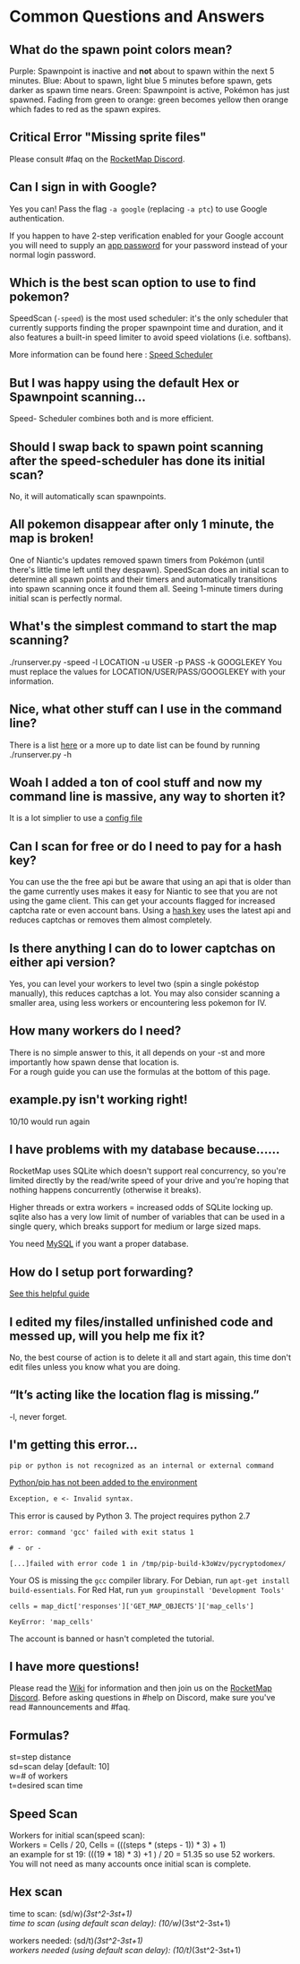 # Common Questions and Answers

## What do the spawn point colors mean?

Purple: Spawnpoint is inactive and **not**  about to spawn within the next 5 minutes.
Blue: About to spawn, light blue 5 minutes before spawn, gets darker as spawn time nears.
Green: Spawnpoint is active, Pokémon has just spawned.
Fading from green to orange: green becomes yellow then orange which fades to red as the spawn expires.

## Critical Error "Missing sprite files"

Please consult #faq on the [RocketMap Discord](https://discord.gg/PWp2bAm).

## Can I sign in with Google?

Yes you can! Pass the flag `-a google` (replacing `-a ptc`) to use Google authentication.

If you happen to have 2-step verification enabled for your Google account you will need to supply an [app password](https://support.google.com/accounts/answer/185833?hl=en) for your password instead of your normal login password.

## Which is the best scan option to use to find pokemon?

SpeedScan (`-speed`) is the most used scheduler: it's the only scheduler that currently supports finding the proper spawnpoint time and duration, and it also features a built-in speed limiter to avoid speed violations (i.e. softbans).

More information can be found here : [Speed Scheduler](http://rocketmap.readthedocs.io/en/develop/extras/Speed-Scheduler.html)

## But I was happy using the default Hex or Spawnpoint scanning...

Speed- Scheduler combines both and is more efficient.

## Should I swap back to spawn point scanning after the speed-scheduler has done its initial scan?

No, it will automatically scan spawnpoints.

## All pokemon disappear after only 1 minute, the map is broken!

One of Niantic's updates removed spawn timers from Pokémon (until there's little time left until they despawn). SpeedScan does an initial scan to determine all spawn points and their timers and automatically transitions into spawn scanning once it found them all. 
Seeing 1-minute timers during initial scan is perfectly normal.

## What's the simplest command to start the map scanning?

./runserver.py -speed -l LOCATION -u USER -p PASS -k GOOGLEKEY
You must replace the values for LOCATION/USER/PASS/GOOGLEKEY with your information.

## Nice, what other stuff can I use in the command line?

There is a list [here](http://rocketmap.readthedocs.io/en/develop/extras/commandline.html) or a more up to date list can be found by running ./runserver.py -h 

## Woah I added a ton of cool stuff and now my command line is massive, any way to shorten it?

It is a lot simplier to use a [config file](http://rocketmap.readthedocs.io/en/develop/extras/configuration-files.html)

## Can I scan for free or do I need to pay for a hash key?

You can use the the free api but be aware that using an api that is older than the game currently uses makes it easy for Niantic to see that you are not using the game client. This can get your accounts flagged for increased captcha rate or even account bans. Using a [hash key](https://hashing.pogodev.org/) uses the latest api and reduces captchas or removes them almost completely.

## Is there anything I can do to lower captchas on either api version?

Yes, you can level your workers to level two (spin a single pokéstop manually), this reduces captchas a lot. You may also consider scanning a smaller area, using less workers or encountering less pokemon for IV.

## How many workers do I need?

There is no simple answer to this, it all depends on your -st and more importantly how spawn dense that location is.  
For a rough guide you can use the formulas at the bottom of this page.

## example.py isn't working right!

10/10 would run again

## I have problems with my database because......

RocketMap uses SQLite which doesn't support real concurrency, so you're limited directly by the read/write speed of your drive and you're hoping that nothing happens concurrently (otherwise it breaks).

Higher threads or extra workers = increased odds of SQLite locking up. sqlite also has a very low limit of number of variables that can be used in a single query, which breaks support for medium or large sized maps.

You need [MySQL](http://rocketmap.readthedocs.io/en/develop/extras/mysql.html) if you want a proper database.

## How do I setup port forwarding?

[See this helpful guide](http://rocketmap.readthedocs.io/en/develop/extras/external.html)

## I edited my files/installed unfinished code and messed up, will you help me fix it?

No, the best course of action is to delete it all and start again, this time don't edit files unless you know what you are doing.

## “It’s acting like the location flag is missing.”

-l, never forget.

## I'm getting this error...

```
pip or python is not recognized as an internal or external command
```

[Python/pip has not been added to the environment](http://rocketmap.readthedocs.io/en/develop/extras/environment-variables-fix.html)

```.md
Exception, e <- Invalid syntax.
```

This error is caused by Python 3. The project requires python 2.7

```
error: command 'gcc' failed with exit status 1

# - or -

[...]failed with error code 1 in /tmp/pip-build-k3oWzv/pycryptodomex/
```

Your OS is missing the `gcc` compiler library. For Debian, run `apt-get install build-essentials`. For Red Hat, run `yum groupinstall 'Development Tools'`

```
cells = map_dict['responses']['GET_MAP_OBJECTS']['map_cells']

KeyError: 'map_cells'
```

The account is banned or hasn't completed the tutorial.


## I have more questions!

Please read the [Wiki](http://rocketmap.readthedocs.io/en/develop/extras/configuration-files.html) for information and then join us on the [RocketMap Discord](https://discord.gg/PWp2bAm). Before asking questions in #help on Discord, make sure you've read #announcements and #faq.

## Formulas?

st=step distance  
sd=scan delay [default: 10]  
w=# of workers  
t=desired scan time  

## Speed Scan

Workers for initial scan(speed scan):  
Workers = Cells / 20, Cells = (((steps * (steps - 1)) * 3) + 1)  
an example for st 19: (((19 * 18) * 3) +1 ) / 20 = 51.35 so use 52 workers.  
You will not need as many accounts once initial scan is complete.

## Hex scan
time to scan: (sd/w)*(3st^2-3st+1)  
time to scan (using default scan delay): (10/w)*(3st^2-3st+1)

workers needed: (sd/t)*(3st^2-3st+1)  
workers needed (using default scan delay): (10/t)*(3st^2-3st+1)

